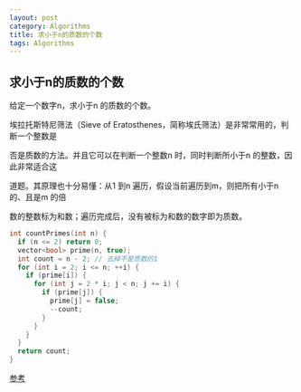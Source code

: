 ```yaml
---
layout: post
category: Algorithms
title: 求小于n的质数的个数
tags: Algorithms
---
```


## 求小于n的质数的个数

给定一个数字n，求小于n 的质数的个数。



埃拉托斯特尼筛法（Sieve of Eratosthenes，简称埃氏筛法）是非常常用的，判断一个整数是

否是质数的方法。并且它可以在判断一个整数n 时，同时判断所小于n 的整数，因此非常适合这

道题。其原理也十分易懂：从1 到n 遍历，假设当前遍历到m，则把所有小于n 的、且是m 的倍

数的整数标为和数；遍历完成后，没有被标为和数的数字即为质数。

```c++
int countPrimes(int n) {
  if (n <= 2) return 0;
  vector<bool> prime(n, true);
  int count = n - 2; // 去掉不是质数的1
  for (int i = 2; i <= n; ++i) {
    if (prime[i]) {
      for (int j = 2 * i; j < n; j += i) {
        if (prime[j]) {
          prime[j] = false;
          --count;
        }
      }
    }
  }
  return count;
}
```

[参考](https://blog.csdn.net/u014339020/article/details/79817094)